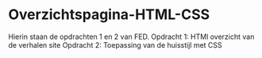 # Overzichtspagina-HTML-CSS

Hierin staan de opdrachten 1 en 2 van FED.
Opdracht 1: HTMl overzicht van de verhalen site
Opdracht 2: Toepassing van de huisstijl met CSS
